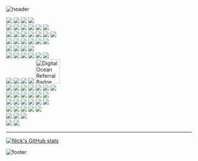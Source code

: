 ![header](https://capsule-render.vercel.app/api?type=waving&color=timeGradient&height=250&section=header&text=THE%20WEB%20THIRD%20WAVE🦀&fontSize=50&animation=twinkling)

<div align=left>
  <img src="https://img.shields.io/badge/Rust-000000?style=for-the-badge&logo=rust&logoColor=white&style=plastic">
  <img src="https://img.shields.io/badge/NEAR-000000?style=for-the-badge&logo=near&logoColor=white&style=plastic">
  <img src="https://img.shields.io/badge/WebAssembly-654FF0?style=for-the-badge&logo=webassembly&logoColor=white&style=plastic">
  <img src="https://img.shields.io/badge/OpenAi-412991?style=for-the-badge&logo=openai&logoColor=white&style=plastic">
  <br />

  <img src="https://img.shields.io/badge/Dart-0175C2?style=for-the-badge&logo=dart&logoColor=white&style=plastic">
  <img src="https://img.shields.io/badge/Java-007396?style=for-the-badge&logo=java&logoColor=white&style=plastic">
  <img src="https://img.shields.io/badge/HTML5-E34F26?style=for-the-badge&logo=html5&logoColor=white&style=plastic">
  <img src="https://img.shields.io/badge/CSS-1572B6?style=for-the-badge&logo=css3&logoColor=white&style=plastic">
  <img src="https://img.shields.io/badge/JavaScript-F7DF1E?style=for-the-badge&logo=javascript&logoColor=black&style=plastic">
  <img src="https://img.shields.io/badge/TypeScript-3178C6?style=for-the-badge&logo=typescript&logoColor=white&style=plastic">
  <br />

  <img src="https://img.shields.io/badge/Flutter-02569B?style=for-the-badge&logo=flutter&logoColor=white&style=plastic">
  <img src="https://img.shields.io/badge/React-61DAFB?style=for-the-badge&logo=react&logoColor=black&style=plastic">
  <img src="https://img.shields.io/badge/Next-000000?style=for-the-badge&logo=next.js&logoColor=white&style=plastic">
  <img src="https://img.shields.io/badge/Spring-6DB33F?style=for-the-badge&logo=spring&logoColor=white&style=plastic">
  <img src="https://img.shields.io/badge/Spring Boot-6DB33F?style=for-the-badge&logo=springboot&logoColor=white&style=plastic">
  <img src="https://img.shields.io/badge/Jest-C21325?style=for-the-badge&logo=jest&logoColor=white&style=plastic">
  <img src="https://img.shields.io/badge/JUnit5-25A162?style=for-the-badge&logo=junit5&logoColor=white&style=plastic">
  <br />
    
  <img src="https://img.shields.io/badge/webpack-8DD6F9?style=for-the-badge&logo=webpack&logoColor=white&style=plastic">
  <img src="https://img.shields.io/badge/Babel-F9DC3E?style=for-the-badge&logo=babel&logoColor=white&style=plastic">
  <img src="https://img.shields.io/badge/npm-CB3837?style=for-the-badge&logo=npm&logoColor=white&style=plastic">
  <img src="https://img.shields.io/badge/Yarn-2C8EBB?style=for-the-badge&logo=yarn&logoColor=white&style=plastic">
  <img src="https://img.shields.io/badge/Gradle-02303A?style=for-the-badge&logo=gradle&logoColor=white&style=plastic">
  <img src="https://img.shields.io/badge/Apache Maven-C71A36?style=for-the-badge&logo=apache maven&logoColor=white&style=plastic">
  <br />

  <img src="https://img.shields.io/badge/PostgreSQL-4169E1?style=for-the-badge&logo=postgresql&logoColor=white&style=plastic">
  <img src="https://img.shields.io/badge/Oracle-F80000?style=for-the-badge&logo=oracle&logoColor=white&style=plastic">
  <img src="https://img.shields.io/badge/MySQL-4479A1?style=for-the-badge&logo=mysql&logoColor=white&style=plastic">
  <img src="https://img.shields.io/badge/MariaDB-003545?style=for-the-badge&logo=mariaDB&logoColor=white&style=plastic">
  <br />

  <img src="https://img.shields.io/badge/Ubuntu-E95420?style=for-the-badge&logo=ubuntu&logoColor=black&style=plastic">
  <img src="https://img.shields.io/badge/Linux-FCC624?style=for-the-badge&logo=linux&logoColor=black&style=plastic">
  <img src="https://img.shields.io/badge/Red Hat-EE0000?style=for-the-badge&logo=redhat&logoColor=black&style=plastic">
  <img src="https://img.shields.io/badge/Node.js-339933?style=for-the-badge&logo=Node.js&logoColor=white&style=plastic">
  <img src="https://img.shields.io/badge/NGINX-009639?style=for-the-badge&logo=nginx&logoColor=white&style=plastic">
  <img src="https://img.shields.io/badge/Apache Tomcat-F8DC75?style=for-the-badge&logo=apachetomcat&logoColor=white&style=plastic">
  <br />


  <img src="https://img.shields.io/badge/Docker-2496ED?style=for-the-badge&logo=docker&logoColor=white&style=plastic">
  <img src="https://img.shields.io/badge/Vercel-000000?style=for-the-badge&logo=vercel&logoColor=white&style=plastic">
  <img src="https://img.shields.io/badge/AWS-232F3E?style=for-the-badge&logo=amazonaws&logoColor=white&style=plastic">
  <img src="https://img.shields.io/badge/Amazon EC2-FF9900?style=for-the-badge&logo=amazonec2&logoColor=white&style=plastic">
  <a href="https://www.digitalocean.com/?refcode=9fda6806693a&utm_campaign=Referral_Invite&utm_medium=Referral_Program&utm_source=badge"><img style="width: 66px;" src="https://web-platforms.sfo2.cdn.digitaloceanspaces.com/WWW/Badge%201.svg" alt="DigitalOcean Referral Badge" /></a>
  <br />   

  <img src="https://img.shields.io/badge/Git-F05032?style=for-the-badge&logo=git&logoColor=white&style=plastic">
  <img src="https://img.shields.io/badge/GitHub-181717?style=for-the-badge&logo=github&logoColor=white&style=plastic">
  <img src="https://img.shields.io/badge/Slack-4A154B?style=for-the-badge&logo=slack&logoColor=white&style=plastic">
  <img src="https://img.shields.io/badge/GitHub Pages-222222?style=for-the-badge&logo=githubpages&logoColor=white&style=plastic">
  <img src="https://img.shields.io/badge/GitHub Actions-2088FF?style=for-the-badge&logo=githubactions&logoColor=white&style=plastic">
  <img src="https://img.shields.io/badge/Jenkins-D24939?style=for-the-badge&logo=jenkins&logoColor=white&style=plastic">
  <img src="https://img.shields.io/badge/TravisCI-3EAAAF?style=for-the-badge&logo=travisci&logoColor=white&style=plastic">
  <br />
  
  <img src="https://img.shields.io/badge/Web3.js-F16822?style=for-the-badge&logo=web3.js&logoColor=white&style=plastic">
  <img src="https://img.shields.io/badge/WebGL-990000?style=for-the-badge&logo=webgl&logoColor=white&style=plastic">
  <img src="https://img.shields.io/badge/Chart.js-FF6384?style=for-the-badge&logo=chart.js&logoColor=white&style=plastic">
  <img src="https://img.shields.io/badge/Leaflet-199900?style=for-the-badge&logo=leaflet&logoColor=white&style=plastic">
  <img src="https://img.shields.io/badge/OpenLayers-1F6B75?style=for-the-badge&logo=openlayers&logoColor=white&style=plastic">
  <img src="https://img.shields.io/badge/jQuery-0769AD?style=for-the-badge&logo=jquery&logoColor=white&style=plastic">
  <br />

  <img src="https://img.shields.io/badge/JWT-000000?style=for-the-badge&logo=jsonwebtokens&logoColor=white&style=plastic">
  <img src="https://img.shields.io/badge/Recoil-3578E5?style=for-the-badge&logo=recoil&logoColor=white&style=plastic">
  <img src="https://img.shields.io/badge/Redux-764ABC?style=for-the-badge&logo=redux&logoColor=white&style=plastic">
  <img src="https://img.shields.io/badge/ReduxSaga-999999?style=for-the-badge&logo=reduxsaga&logoColor=white&style=plastic">
  <img src="https://img.shields.io/badge/Immer-00E7C3?style=for-the-badge&logo=immer&logoColor=white&style=plastic">
  <img src="https://img.shields.io/badge/datefns-770C56?style=for-the-badge&logo=datefns&logoColor=white&style=plastic">
  <br />
  
  <img src="https://img.shields.io/badge/Bootstrap-7952B3?style=for-the-badge&logo=bootstrap&logoColor=white&style=plastic">
  <img src="https://img.shields.io/badge/Sass-CC6699?style=for-the-badge&logo=sass&logoColor=white&style=plastic">
  <img src="https://img.shields.io/badge/styledcomponents-DB7093?style=for-the-badge&logo=styled components&logoColor=white&style=plastic">
  <img src="https://img.shields.io/badge/Ant Design-0170FE?style=for-the-badge&logo=ant design&logoColor=white&style=plastic">
  <img src="https://img.shields.io/badge/MUI-007FFF?style=for-the-badge&logo=mui&logoColor=white&style=plastic">
  <br />
  
  <img src="https://img.shields.io/badge/Vim-0066B2?style=for-the-badge&logo=vim&logoColor=white&style=plastic">
  <img src="https://img.shields.io/badge/IntelliJ IDEA-000000?style=for-the-badge&logo=intellijidea&logoColor=white&style=plastic">
  <img src="https://img.shields.io/badge/Visual Studio Code-007ACC?style=for-the-badge&logo=visualstudiocode&logoColor=white&style=plastic">
  <br />

  <img src="https://img.shields.io/badge/MacBook-000000?style=for-the-badge&logo=apple&logoColor=white&style=plastic">
  <img src="https://img.shields.io/badge/Nintendo Switch-E60012?style=for-the-badge&logo=nintendo switch&logoColor=white&style=plastic">  
</div>

---


[![Nick's GitHub stats](https://github-readme-stats.vercel.app/api/top-langs/?username=nickkies&layout=compact&show_icons=true&theme=radical&count_private=false)](https://github.com/NickKies)


![footer](https://capsule-render.vercel.app/api?section=footer&color=timeGradient&type=waving)
